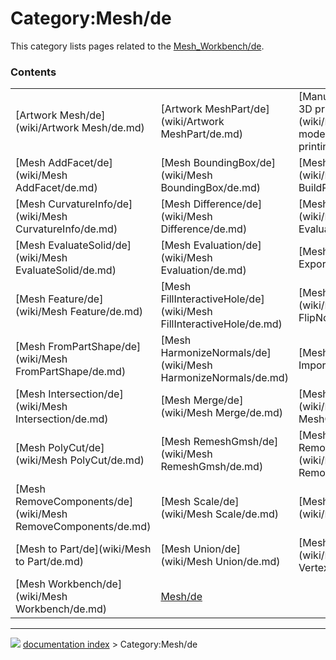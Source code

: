 # Category:Mesh/de
This category lists pages related to the [Mesh\_Workbench/de](Mesh_Workbench/de.md).

### Contents

|     |     |     |
| --- | --- | --- |
| [Artwork Mesh/de](wiki/Artwork Mesh/de.md) | [Artwork MeshPart/de](wiki/Artwork MeshPart/de.md) | [Manual:Preparing models for 3D printing/de](wiki/Manual_Preparing models for 3D printing/de.md) |
| [Mesh AddFacet/de](wiki/Mesh AddFacet/de.md) | [Mesh BoundingBox/de](wiki/Mesh BoundingBox/de.md) | [Mesh BuildRegularSolid/de](wiki/Mesh BuildRegularSolid/de.md) |
| [Mesh CurvatureInfo/de](wiki/Mesh CurvatureInfo/de.md) | [Mesh Difference/de](wiki/Mesh Difference/de.md) | [Mesh EvaluateFacet/de](wiki/Mesh EvaluateFacet/de.md) |
| [Mesh EvaluateSolid/de](wiki/Mesh EvaluateSolid/de.md) | [Mesh Evaluation/de](wiki/Mesh Evaluation/de.md) | [Mesh Export/de](wiki/Mesh Export/de.md) |
| [Mesh Feature/de](wiki/Mesh Feature/de.md) | [Mesh FillInteractiveHole/de](wiki/Mesh FillInteractiveHole/de.md) | [Mesh FlipNormals/de](wiki/Mesh FlipNormals/de.md) |
| [Mesh FromPartShape/de](wiki/Mesh FromPartShape/de.md) | [Mesh HarmonizeNormals/de](wiki/Mesh HarmonizeNormals/de.md) | [Mesh Import/de](wiki/Mesh Import/de.md) |
| [Mesh Intersection/de](wiki/Mesh Intersection/de.md) | [Mesh Merge/de](wiki/Mesh Merge/de.md) | [Mesh MeshObject/de](wiki/Mesh MeshObject/de.md) |
| [Mesh PolyCut/de](wiki/Mesh PolyCut/de.md) | [Mesh RemeshGmsh/de](wiki/Mesh RemeshGmsh/de.md) | [Mesh RemoveCompByHand/de](wiki/Mesh RemoveCompByHand/de.md) |
| [Mesh RemoveComponents/de](wiki/Mesh RemoveComponents/de.md) | [Mesh Scale/de](wiki/Mesh Scale/de.md) | [Mesh Scripting/de](wiki/Mesh Scripting/de.md) |
| [Mesh to Part/de](wiki/Mesh to Part/de.md) | [Mesh Union/de](wiki/Mesh Union/de.md) | [Mesh VertexCurvature/de](wiki/Mesh VertexCurvature/de.md) |
| [Mesh Workbench/de](wiki/Mesh Workbench/de.md) | [Mesh/de](wiki/Mesh/de.md) |



---
![](images/Right_arrow.png) [documentation index](../README.md) > Category:Mesh/de
